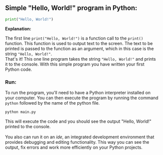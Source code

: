 ## Simple "Hello, World!" program in Python:
```python
print("Hello, World!")
```
**Explanation:**

The first line `print("Hello, World!")` is a function call to the `print()` function. This function is used to output text to the screen. The text to be printed is passed to the function as an argument, which in this case is the string `"Hello, World!"`. <br/>
That's it! This one line program takes the string `"Hello, World!"` and prints it to the console. With this simple program you have written your first Python code.

### Run:
To run the program, you'll need to have a Python interpreter installed on your computer. You can then execute the program by running the command `python` followed by the name of the python file. <br/>
```python
python main.py
```
This will execute the code and you should see the output "Hello, World!" printed to the console.
 <br/>
 <br/>
You also can run it on an *ide*, an integrated development environment that provides debugging and editing functionality. This way you can see the output, fix errors and work more efficiently on your Python projects.